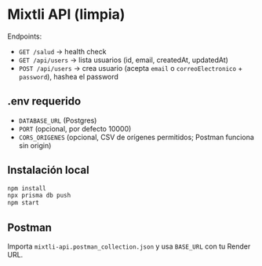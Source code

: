 # Mixtli API (limpia)

Endpoints:
- `GET /salud` -> health check
- `GET /api/users` -> lista usuarios (id, email, createdAt, updatedAt)
- `POST /api/users` -> crea usuario (acepta `email` o `correoElectronico` + `password`), hashea el password

## .env requerido
- `DATABASE_URL` (Postgres)
- `PORT` (opcional, por defecto 10000)
- `CORS_ORIGENES` (opcional, CSV de orígenes permitidos; Postman funciona sin origin)

## Instalación local
```bash
npm install
npx prisma db push
npm start
```

## Postman
Importa `mixtli-api.postman_collection.json` y usa `BASE_URL` con tu Render URL.
